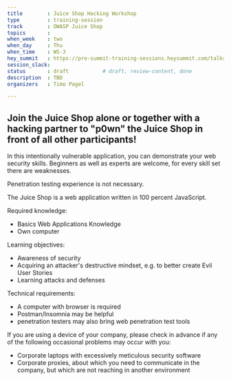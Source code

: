 ```yaml
---
title        : Juice Shop Hacking Workshop
type         : training-session
track        : OWASP Juice Shop
topics       : 
when_week    : two
when_day     : Thu
when_time    : WS-3
hey_summit   : https://pre-summit-training-sessions.heysummit.com/talks/owasp-juiceshop/
session_slack:
status       : draft           # draft, review-content, done
description  : TBD
organizers   : Timo Pagel

---
```




## Join the Juice Shop alone or together with a hacking partner to "p0wn" the Juice Shop in front of all other participants!
In this intentionally vulnerable application, you can demonstrate your web security skills. Beginners as well as experts are welcome, for every skill set there are weaknesses. 

Penetration testing experience is not necessary.

The Juice Shop is a web application written in 100 percent JavaScript.

Required knowledge:
* Basics Web Applications Knowledge
* Own computer

Learning objectives: 
* Awareness of security
* Acquiring an attacker's destructive mindset, e.g. to better create Evil User Stories
* Learning attacks and defenses

Technical requirements:
* A computer with browser is required
* Postman/Insomnia may be helpful
* penetration testers may also bring web penetration test tools

If you are using a device of your company, please check in advance if any of the following occasional problems may occur with you:
* Corporate laptops with excessively meticulous security software
* Corporate proxies, about which you need to communicate in the company, but which are not reaching in another environment

